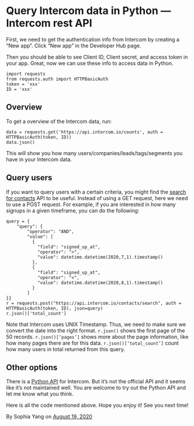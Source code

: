 # Query Intercom data in Python — Intercom rest API

First, we need to get the authentication info from Intercom by creating a “New app”. Click “New app” in the Developer Hub page.

Then you should be able to see Client ID, Client secret, and access token in your app. Great, now we can use these info to access data in Python.

```
import requests
from requests.auth import HTTPBasicAuth
token = 'xxx'
ID = 'xxx'
```

## Overview
To get a overview of the Intercom data, run:
```
data = requests.get('https://api.intercom.io/counts', auth = HTTPBasicAuth(token, ID))
data.json()
```

This will show you how many users/companies/leads/tags/segments you have in your Intercom data.

## Query users
If you want to query users with a certain criteria, you might find the [search for contacts](https://developers.intercom.com/intercom-api-reference/reference#search-for-contacts) API to be useful. Instead of using a GET request, here we need to use a POST request. For example, if you are interested in how many signups in a given timeframe, you can do the following:

```
query = {
    "query": {
        "operator": "AND",
        "value": [
          {
            "field": "signed_up_at",
            "operator": ">",
            "value": datetime.datetime(2020,7,1).timestamp()
          }, 
          {
            "field": "signed_up_at",
            "operator": "<",
            "value": datetime.datetime(2020,8,1).timestamp()
          }
        ]
}}
r = requests.post("https://api.intercom.io/contacts/search", auth = HTTPBasicAuth(token, ID), json=query)
r.json()['total_count']
```

Note that Intercom uses UNIX Timestamp. Thus, we need to make sure we convert the date into the right format. `r.json()` shows the first page of the 50 records. `r.json()[‘pages’]` shows more about the page information, like how many pages there are for this data. `r.json()[‘total_count’]` count how many users in total returned from this query.

## Other options
There is a [Python API](https://github.com/intercom/python-intercom) for Intercom. But it’s not the official API and it seems like it’s not maintained well. You are welcome to try out the Python API and let me know what you think.
 
Here is all the code mentioned above. Hope you enjoy it! See you next time!

<script src="https://gist.github.com/sophiamyang/78bc58840e1347abf351b7b963c562b9.js"></script>

By Sophia Yang on [August 19, 2020](https://sophiamyang.medium.com/query-intercom-data-in-python-intercom-rest-api-912103599a80)